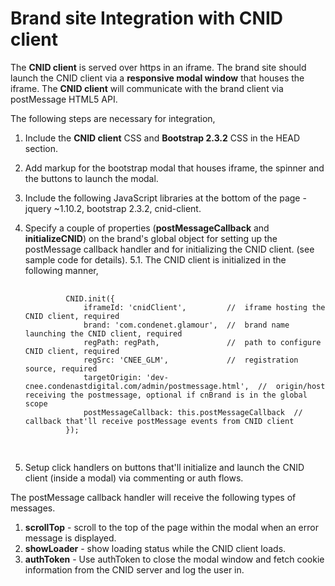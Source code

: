 Brand site Integration with CNID client
=======================================

The <b>CNID client</b> is served over https in an iframe. The brand site should launch the CNID client via a <b>responsive modal window</b> that houses the iframe. The <b>CNID client</b> will communicate with the brand client via postMessage HTML5 API.

The following steps are necessary for integration,

1. Include the <b>CNID client</b> CSS and <b>Bootstrap 2.3.2</b> CSS in the HEAD section.
3. Add markup for the bootstrap modal that houses iframe, the spinner and the buttons to launch the modal.
4. Include the following JavaScript libraries at the bottom of the page - jquery ~1.10.2, bootstrap 2.3.2, cnid-client.
5. Specify a couple of properties (<b>postMessageCallback</b> and <b>initializeCNID</b>) on the brand's global object for setting up the postMessage callback handler and for initializing the CNID client. (see sample code for details).
	5.1. The CNID client is initialized in the following manner,

	<pre>
		<code>
			CNID.init({
		        iframeId: 'cnidClient',         //  iframe hosting the CNID client, required
		        brand: 'com.condenet.glamour',  //  brand name launching the CNID client, required
		        regPath: regPath,               //  path to configure CNID client, required
		        regSrc: 'CNEE_GLM',             //  registration source, required
		        targetOrigin: 'dev-cnee.condenastdigital.com/admin/postmessage.html',  //  origin/host receiving the postmessage, optional if cnBrand is in the global scope
		        postMessageCallback: this.postMessageCallback  //  callback that'll receive postMessage events from CNID client
		    });
		</code>
	</pre>

6. Setup click handlers on buttons that'll initialize and launch the CNID client (inside a modal) via commenting or auth flows.

The postMessage callback handler will receive the following types of messages.

1. <b>scrollTop</b> - scroll to the top of the page within the modal when an error message is displayed.
2. <b>showLoader</b> - show loading status while the CNID client loads.
3. <b>authToken</b> - Use authToken to close the modal window and fetch cookie information from the CNID server and log the user in.
